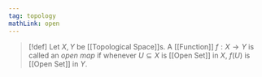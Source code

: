 ```yaml
---
tag: topology
mathLink: open
---
```

>[!def]
>Let $X,Y$ be [[Topological Space]]s. A [[Function]] $f:X \rightarrow Y$ is called an *open map* if whenever $U\subseteq X$ is [[Open Set]] in $X$, $f(U)$ is [[Open Set]] in $Y$.
